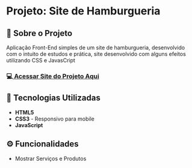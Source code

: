 <!-- # <h1 align="center">Site de uma Humburgueria desenvolvida para treinar JavaScript e Grid CSS, com efeitos na tela(no menu hamburguer, conforme for scrollando o conteudo surgi de lado, e na parte de discover que vem o conteudo de lado no icone clicado). Responsivo para mobile.</h1>
<br>
<h3 align="start">link do site</h3>

<a>https://deangelleses.github.io/site_de_uma_hamburgueria_com_efeitos-JavaScript-CSS-HTML/</a>
<br>
## 🚀 Tecnologias
<div>
  <img src="https://img.shields.io/badge/HTML-239120?style=for-the-badge&logo=html5&logoColor=white">
  <img src="https://img.shields.io/badge/CSS-239120?&style=for-the-badge&logo=css3&logoColor=white">
  <img src="https://img.shields.io/badge/JavaScript-F7DF1E?style=for-the-badge&logo=javascript&logoColor=black">
</div>
<!-- ## Tecnologias utilizadas durante o curso
* JavaScript
 -->
<!-- ## Tecnologias utilizadas no projeto
* HTML
* CSS -->

<!-- <br>
<h3 align="center">Tela para desktop</h3>
<div align="center">
  <img src="https://github.com/DeangellesES/site_de_uma_hamburgueria_com_efeitos-JavaScript-CSS-HTML/blob/main/tela%20desktop.png" width="600">
</div>
<br>
<h3 align="center">Tela para mobile</h3>
<div align="center">
  <img src="https://github.com/DeangellesES/site_de_uma_hamburgueria_com_efeitos-JavaScript-CSS-HTML/blob/main/tela%20mobile.png" width="300">
</div> -->

<h1>Projeto: Site de Hamburgueria</h1>

<h2>📌 Sobre o Projeto</h2>

<p>Aplicação Front-End simples de um site de hamburgueria, desenvolvido com o intuito de estudos e prática, site desenvolvido com alguns efeitos utilizando CSS e JavasCript</p>

<h3>💻<a href="https://deangelleses.github.io/site_de_uma_hamburgueria_com_efeitos-JavaScript-CSS-HTML/" target="_blank"> Acessar Site do Projeto Aqui</a></h3>

<h2>🚀 Tecnologias Utilizadas</h2>
<ul>
  <li><b>HTML5</b></li>
  <li><b>CSS3</b> - Responsivo para mobile</li>
  <li><b>JavaScript</b></li>
</ul>

<h2>⚙️ Funcionalidades</h2>
<ul>
  <li>Mostrar Serviços e Produtos</li>
</ul>
